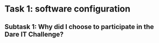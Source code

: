 # Task 1: software configuration
## Subtask 1: Why did I choose to participate in the Dare IT Challenge?
